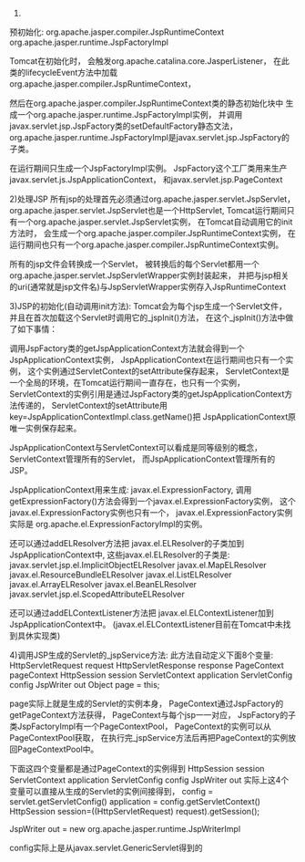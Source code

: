 1)
预初始化:
org.apache.jasper.compiler.JspRuntimeContext
org.apache.jasper.runtime.JspFactoryImpl


Tomcat在初始化时，
会触发org.apache.catalina.core.JasperListener，
在此类的lifecycleEvent方法中加载org.apache.jasper.compiler.JspRuntimeContext，

然后在org.apache.jasper.compiler.JspRuntimeContext类的静态初始化块中
生成一个org.apache.jasper.runtime.JspFactoryImpl实例，
并调用javax.servlet.jsp.JspFactory类的setDefaultFactory静态文法，
org.apache.jasper.runtime.JspFactoryImpl是javax.servlet.jsp.JspFactory的子类。


在运行期间只生成一个JspFactoryImpl实例。
JspFactory这个工厂类用来生产javax.servlet.js.JspApplicationContext，
和javax.servlet.jsp.PageContext


2)处理JSP
所有jsp的处理首先必须通过org.apache.jasper.servlet.JspServlet，
org.apache.jasper.servlet.JspServlet也是一个HttpServlet,
Tomcat运行期间只有一个org.apache.jasper.servlet.JspServlet实例，
在Tomcat自动调用它的init方法时，
会生成一个org.apache.jasper.compiler.JspRuntimeContext实例，
在运行期间也只有一个org.apache.jasper.compiler.JspRuntimeContext实例。

所有的jsp文件会转换成一个Servlet，
被转换后的每个Servlet都用一个
org.apache.jasper.servlet.JspServletWrapper实例封装起来，
并把与jsp相关的uri(通常就是jsp文件名)与JspServletWrapper实例存入JspRuntimeContext

3)JSP的初始化(自动调用init方法):
Tomcat会为每个jsp生成一个Servlet文件，
并且在首次加载这个Servlet时调用它的_jspInit()方法，
在这个_jspInit()方法中做了如下事情：




调用JspFactory类的getJspApplicationContext方法就会得到一个
JspApplicationContext实例，
JspApplicationContext在运行期间也只有一个实例，
这个实例通过ServletContext的setAttribute保存起来，
ServletContext是一个全局的环境，在Tomcat运行期间一直存在，也只有一个实例，
ServletContext的实例引用是通过JspFactory类的getJspApplicationContext方法传递的，
ServletContext的setAttribute用key=JspApplicationContextImpl.class.getName()把
JspApplicationContext原唯一实例保存起来。

JspApplicationContext与ServletContext可以看成是同等级别的概念，
ServletContext管理所有的Servlet，
而JspApplicationContext管理所有的JSP。


JspApplicationContext用来生成:
javax.el.ExpressionFactory,
调用getExpressionFactory()方法会得到一个javax.el.ExpressionFactory实例，
这个javax.el.ExpressionFactory实例也只有一个，
javax.el.ExpressionFactory实例实际是
org.apache.el.ExpressionFactoryImpl的实例。

还可以通过addELResolver方法把
javax.el.ELResolver的子类加到JspApplicationContext中,
这些javax.el.ELResolver的子类是:
javax.servlet.jsp.el.ImplicitObjectELResolver
javax.el.MapELResolver
javax.el.ResourceBundleELResolver
javax.el.ListELResolver
javax.el.ArrayELResolver
javax.el.BeanELResolver
javax.servlet.jsp.el.ScopedAttributeELResolver

还可以通过addELContextListener方法把
javax.el.ELContextListener加到JspApplicationContext中。
(javax.el.ELContextListener目前在Tomcat中未找到具休实现类)


4)调用JSP生成的Servlet的_jspService方法:
此方法自动定义下面8个变量:
HttpServletRequest request
HttpServletResponse response
PageContext pageContext
HttpSession session
ServletContext application
ServletConfig config
JspWriter out
Object page = this;

page实际上就是生成的Servlet的实例本身，
PageContext通过JspFactory的getPageContext方法获得，
PageContext与每个jsp一一对应，
JspFactory的子类JspFactoryImpl有一个PageContextPool，
PageContext的实例可以从PageContextPool获取，
在执行完_jspService方法后再把PageContext的实例放回PageContextPool中。

下面这四个变量都是通过PageContext的实例得到
HttpSession session
ServletContext application
ServletConfig config
JspWriter out
实际上这4个变量可以直接从生成的Servlet的实例间接得到，
config = servlet.getServletConfig()
application = config.getServletContext()
HttpSession session=((HttpServletRequest) request).getSession();

JspWriter out = new org.apache.jasper.runtime.JspWriterImpl

config实际上是从javax.servlet.GenericServlet得到的